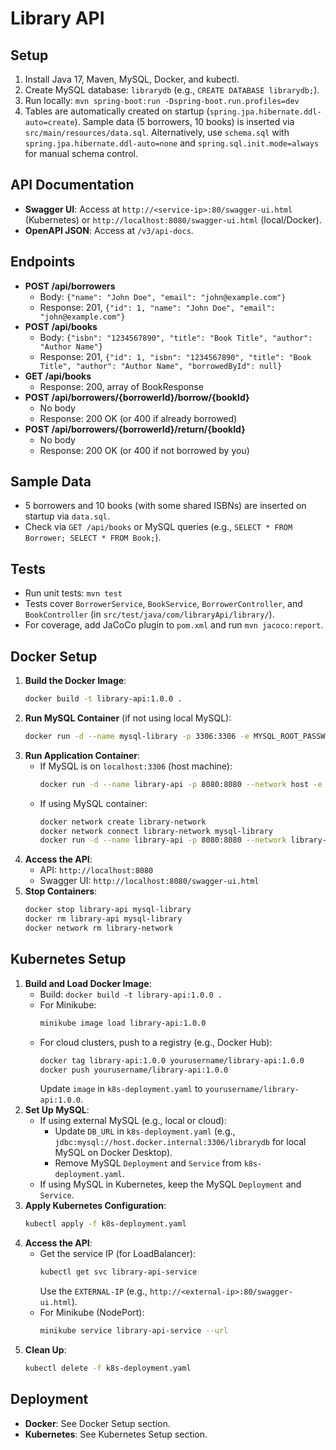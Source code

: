 # Library API

## Setup
1. Install Java 17, Maven, MySQL, Docker, and kubectl.
2. Create MySQL database: `librarydb` (e.g., `CREATE DATABASE librarydb;`).
3. Run locally: `mvn spring-boot:run -Dspring-boot.run.profiles=dev`
4. Tables are automatically created on startup (`spring.jpa.hibernate.ddl-auto=create`). Sample data (5 borrowers, 10 books) is inserted via `src/main/resources/data.sql`. Alternatively, use `schema.sql` with `spring.jpa.hibernate.ddl-auto=none` and `spring.sql.init.mode=always` for manual schema control.

## API Documentation
- **Swagger UI**: Access at `http://<service-ip>:80/swagger-ui.html` (Kubernetes) or `http://localhost:8080/swagger-ui.html` (local/Docker).
- **OpenAPI JSON**: Access at `/v3/api-docs`.

## Endpoints
- **POST /api/borrowers**
    - Body: `{"name": "John Doe", "email": "john@example.com"}`
    - Response: 201, `{"id": 1, "name": "John Doe", "email": "john@example.com"}`
- **POST /api/books**
    - Body: `{"isbn": "1234567890", "title": "Book Title", "author": "Author Name"}`
    - Response: 201, `{"id": 1, "isbn": "1234567890", "title": "Book Title", "author": "Author Name", "borrowedById": null}`
- **GET /api/books**
    - Response: 200, array of BookResponse
- **POST /api/borrowers/{borrowerId}/borrow/{bookId}**
    - No body
    - Response: 200 OK (or 400 if already borrowed)
- **POST /api/borrowers/{borrowerId}/return/{bookId}**
    - No body
    - Response: 200 OK (or 400 if not borrowed by you)

## Sample Data
- 5 borrowers and 10 books (with some shared ISBNs) are inserted on startup via `data.sql`.
- Check via `GET /api/books` or MySQL queries (e.g., `SELECT * FROM Borrower; SELECT * FROM Book;`).

## Tests
- Run unit tests: `mvn test`
- Tests cover `BorrowerService`, `BookService`, `BorrowerController`, and `BookController` (in `src/test/java/com/libraryApi/library/`).
- For coverage, add JaCoCo plugin to `pom.xml` and run `mvn jacoco:report`.

## Docker Setup
1. **Build the Docker Image**:
   ```bash
   docker build -t library-api:1.0.0 .
   ```
2. **Run MySQL Container** (if not using local MySQL):
   ```bash
   docker run -d --name mysql-library -p 3306:3306 -e MYSQL_ROOT_PASSWORD=root -e MYSQL_DATABASE=librarydb mysql:8.0
   ```
3. **Run Application Container**:
    - If MySQL is on `localhost:3306` (host machine):
      ```bash
      docker run -d --name library-api -p 8080:8080 --network host -e DB_URL=jdbc:mysql://localhost:3306/librarydb -e DB_USERNAME=root -e DB_PASSWORD=root library-api:1.0.0
      ```
    - If using MySQL container:
      ```bash
      docker network create library-network
      docker network connect library-network mysql-library
      docker run -d --name library-api -p 8080:8080 --network library-network -e DB_URL=jdbc:mysql://mysql-library:3306/librarydb -e DB_USERNAME=root -e DB_PASSWORD=root library-api:1.0.0
      ```
4. **Access the API**:
    - API: `http://localhost:8080`
    - Swagger UI: `http://localhost:8080/swagger-ui.html`
5. **Stop Containers**:
   ```bash
   docker stop library-api mysql-library
   docker rm library-api mysql-library
   docker network rm library-network
   ```

## Kubernetes Setup
1. **Build and Load Docker Image**:
    - Build: `docker build -t library-api:1.0.0 .`
    - For Minikube:
      ```bash
      minikube image load library-api:1.0.0
      ```
    - For cloud clusters, push to a registry (e.g., Docker Hub):
      ```bash
      docker tag library-api:1.0.0 yourusername/library-api:1.0.0
      docker push yourusername/library-api:1.0.0
      ```
      Update `image` in `k8s-deployment.yaml` to `yourusername/library-api:1.0.0`.
2. **Set Up MySQL**:
    - If using external MySQL (e.g., local or cloud):
        - Update `DB_URL` in `k8s-deployment.yaml` (e.g., `jdbc:mysql://host.docker.internal:3306/librarydb` for local MySQL on Docker Desktop).
        - Remove MySQL `Deployment` and `Service` from `k8s-deployment.yaml`.
    - If using MySQL in Kubernetes, keep the MySQL `Deployment` and `Service`.
3. **Apply Kubernetes Configuration**:
   ```bash
   kubectl apply -f k8s-deployment.yaml
   ```
4. **Access the API**:
    - Get the service IP (for LoadBalancer):
      ```bash
      kubectl get svc library-api-service
      ```
      Use the `EXTERNAL-IP` (e.g., `http://<external-ip>:80/swagger-ui.html`).
    - For Minikube (NodePort):
      ```bash
      minikube service library-api-service --url
      ```
5. **Clean Up**:
   ```bash
   kubectl delete -f k8s-deployment.yaml
   ```

## Deployment
- **Docker**: See Docker Setup section.
- **Kubernetes**: See Kubernetes Setup section.